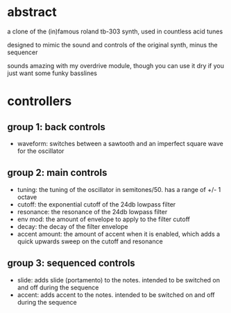 # abstract

a clone of the (in)famous roland tb-303 synth, used in countless acid tunes

designed to mimic the sound and controls of the original synth, minus the sequencer

sounds amazing with my overdrive module, though you can use it dry if you just want some funky basslines

# controllers

## group 1: back controls

- waveform: switches between a sawtooth and an imperfect square wave for the oscillator

## group 2: main controls

- tuning: the tuning of the oscillator in semitones/50. has a range of +/- 1 octave
- cutoff: the exponential cutoff of the 24db lowpass filter
- resonance: the resonance of the 24db lowpass filter
- env mod: the amount of envelope to apply to the filter cutoff
- decay: the decay of the filter envelope
- accent amount: the amount of accent when it is enabled, which adds a quick upwards sweep on the cutoff and resonance

## group 3: sequenced controls

- slide: adds slide (portamento) to the notes. intended to be switched on and off during the sequence
- accent: adds accent to the notes. intended to be switched on and off during the sequence